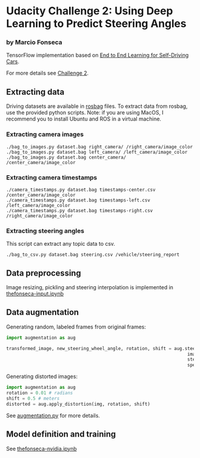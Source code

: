 # Udacity Challenge 2: Using Deep Learning to Predict Steering Angles 
### by Marcio Fonseca

TensorFlow implementation based on [End to End Learning for Self-Driving Cars](https://arxiv.org/abs/1604.07316).

For more details see [Challenge 2](https://medium.com/udacity/challenge-2-using-deep-learning-to-predict-steering-angles-f42004a36ff3#.32gnncto4).

## Extracting data

Driving datasets are available in [rosbag](http://wiki.ros.org/rosbag) files. To extract data from rosbag, use the provided python scripts. Note: if you are using MacOS, I recommend you to install Ubuntu and ROS in a virtual machine.

### Extracting camera images

```
./bag_to_images.py dataset.bag right_camera/ /right_camera/image_color
./bag_to_images.py dataset.bag left_camera/ /left_camera/image_color
./bag_to_images.py dataset.bag center_camera/ /center_camera/image_color
```

### Extracting camera timestamps

```
./camera_timestamps.py dataset.bag timestamps-center.csv /center_camera/image_color
./camera_timestamps.py dataset.bag timestamps-left.csv /left_camera/image_color
./camera_timestamps.py dataset.bag timestamps-right.csv /right_camera/image_color
```

### Extracting steering angles

This script can extract any topic data to csv.

```
./bag_to_csv.py dataset.bag steering.csv /vehicle/steering_report
```

## Data preprocessing

Image resizing, pickling and steering interpolation is implemented in [thefonseca-input.ipynb](https://github.com/wfs/ai-world-car-team-c2/blob/master/thefonseca/thefonseca-input.ipynb)

## Data augmentation

Generating random, labeled frames from original frames:
```python
import augmentation as aug

transformed_image, new_steering_wheel_angle, rotation, shift = aug.steer_back_distortion(
                                                                    image, 
                                                                    steering_wheel_angle, 
                                                                    speed)
```

Generating distorted images:
```python
import augmentation as aug
rotation = 0.01 # radians
shift = 0.5 # meters
distorted = aug.apply_distortion(img, rotation, shift)
```

See [augmentation.py](https://github.com/wfs/ai-world-car-team-c2/blob/master/thefonseca/augmentation.py) for more details.

## Model definition and training

See [thefonseca-nvidia.ipynb](https://github.com/wfs/ai-world-car-team-c2/blob/master/thefonseca/thefonseca-nvidia.ipynb)

